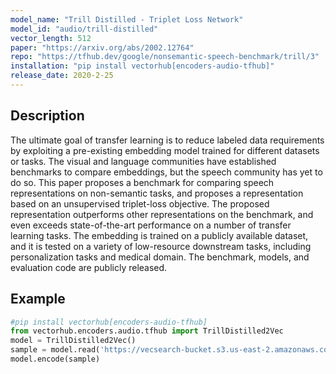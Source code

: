 ```yaml
---
model_name: "Trill Distilled - Triplet Loss Network" 
model_id: "audio/trill-distilled"
vector_length: 512
paper: "https://arxiv.org/abs/2002.12764"
repo: "https://tfhub.dev/google/nonsemantic-speech-benchmark/trill/3"
installation: "pip install vectorhub[encoders-audio-tfhub]"
release_date: 2020-2-25
---
```


## Description

The ultimate goal of transfer learning is to reduce labeled data requirements by exploiting a pre-existing embedding model trained for 
different datasets or tasks. The visual and language communities have established benchmarks to compare embeddings, but the speech 
community has yet to do so. This paper proposes a benchmark for comparing speech representations on non-semantic tasks, and proposes a 
representation based on an unsupervised triplet-loss objective. The proposed representation outperforms other representations on the 
benchmark, and even exceeds state-of-the-art performance on a number of transfer learning tasks. The embedding is trained on a publicly 
available dataset, and it is tested on a variety of low-resource downstream tasks, including personalization tasks and medical domain. 
The benchmark, models, and evaluation code are publicly released.

## Example

```python
#pip install vectorhub[encoders-audio-tfhub]
from vectorhub.encoders.audio.tfhub import TrillDistilled2Vec
model = TrillDistilled2Vec()
sample = model.read('https://vecsearch-bucket.s3.us-east-2.amazonaws.com/voices/common_voice_en_2.wav')
model.encode(sample)
```

